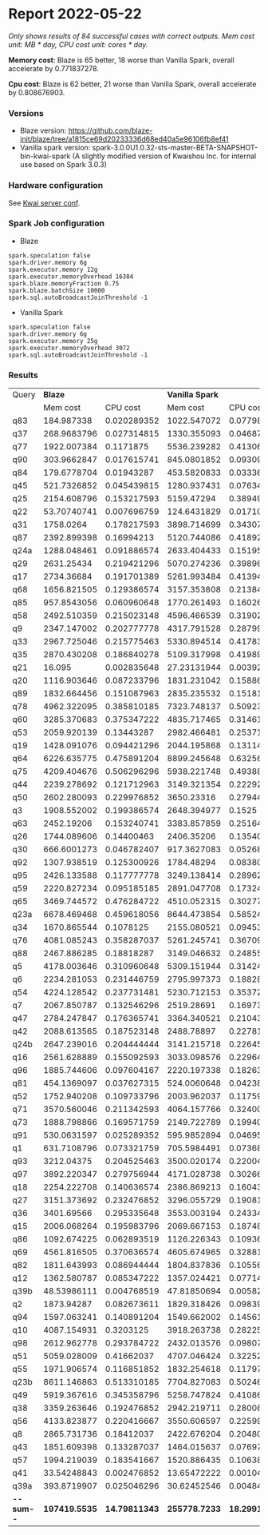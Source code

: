 
# Report 2022-05-22

_Only shows results of 84 successful cases with correct outputs. Mem cost unit: MB * day, CPU cost unit: cores * day._

**Memory cost**: Blaze is 65 better, 18 worse than Vanilla Spark, overall accelerate by 0.771837278.

**Cpu cost**: Blaze is 62 better, 21 worse than Vanilla Spark, overall accelerate by 0.808676903.


### Versions
- Blaze version: https://github.com/blaze-init/blaze/tree/a1815ce69d20233336d68ed40a5e96106fb8ef41
- Vanilla spark version: spark-3.0.0U1.0.32-sts-master-BETA-SNAPSHOT-bin-kwai-spark (A slightly modified version of 
Kwaishou Inc. for internal use based on Spark 3.0.3)


### Hardware configuration
See [Kwai server conf](./kwai1-hardware-conf.md).

### Spark Job configuration

- Blaze
```
spark.speculation false
spark.driver.memory 6g
spark.executor.memory 12g
spark.executor.memoryOverhead 16384
spark.blaze.memoryFraction 0.75
spark.blaze.batchSize 10000
spark.sql.autoBroadcastJoinThreshold -1
```

- Vanilla Spark
```
spark.speculation false
spark.driver.memory 6g
spark.executor.memory 25g
spark.executor.memoryOverhead 3072
spark.sql.autoBroadcastJoinThreshold -1
```


### Results
<table>
  <tr>
    <td>Query</td>
    <td colspan="2"><b>Blaze</b></td>
    <td colspan="2"><b>Vanilla Spark</b></td>
    <td><b>Mem cost %</b></td>
    <td><b>CPU cost %</b></td>
  </tr>
  <tr>
    <td></td>
    <td>Mem cost</td>
    <td>CPU cost</td>
    <td>Mem cost</td>
    <td>CPU cost</td>
    <td></td>
    <td></td>
  </tr>
<tr>
        <td>q83</td>
        <td>184.987338</td>
        <td>0.020289352</td>
        <td>1022.547072</td>
        <td>0.077986111</td>
        <td>0.180908384</td>
        <td>0.260166221</td>
    </tr>
    <tr>
        <td>q37</td>
        <td>268.9683796</td>
        <td>0.027314815</td>
        <td>1330.355093</td>
        <td>0.046875</td>
        <td>0.202177886</td>
        <td>0.582716049</td>
    </tr>
    <tr>
        <td>q77</td>
        <td>1922.007384</td>
        <td>0.1171875</td>
        <td>5536.239282</td>
        <td>0.41306713</td>
        <td>0.347168409</td>
        <td>0.28370086</td>
    </tr>
    <tr>
        <td>q90</td>
        <td>303.9662847</td>
        <td>0.017615741</td>
        <td>845.0801852</td>
        <td>0.093090278</td>
        <td>0.359689282</td>
        <td>0.189232873</td>
    </tr>
    <tr>
        <td>q84</td>
        <td>179.6778704</td>
        <td>0.01943287</td>
        <td>453.5820833</td>
        <td>0.033368056</td>
        <td>0.396130881</td>
        <td>0.582379466</td>
    </tr>
    <tr>
        <td>q45</td>
        <td>521.7326852</td>
        <td>0.045439815</td>
        <td>1280.937431</td>
        <td>0.076342593</td>
        <td>0.407305363</td>
        <td>0.595209218</td>
    </tr>
    <tr>
        <td>q25</td>
        <td>2154.608796</td>
        <td>0.153217593</td>
        <td>5159.47294</td>
        <td>0.389490741</td>
        <td>0.4176025</td>
        <td>0.393379294</td>
    </tr>
    <tr>
        <td>q22</td>
        <td>53.70740741</td>
        <td>0.007696759</td>
        <td>124.6431829</td>
        <td>0.017106481</td>
        <td>0.430889249</td>
        <td>0.449932341</td>
    </tr>
    <tr>
        <td>q31</td>
        <td>1758.0264</td>
        <td>0.178217593</td>
        <td>3898.714699</td>
        <td>0.343078704</td>
        <td>0.450924609</td>
        <td>0.519465623</td>
    </tr>
    <tr>
        <td>q87</td>
        <td>2392.899398</td>
        <td>0.16994213</td>
        <td>5120.744086</td>
        <td>0.418923611</td>
        <td>0.467295252</td>
        <td>0.405663766</td>
    </tr>
    <tr>
        <td>q24a</td>
        <td>1288.048461</td>
        <td>0.091886574</td>
        <td>2633.404433</td>
        <td>0.151956019</td>
        <td>0.489119121</td>
        <td>0.604691903</td>
    </tr>
    <tr>
        <td>q29</td>
        <td>2631.25434</td>
        <td>0.219421296</td>
        <td>5070.274236</td>
        <td>0.398969907</td>
        <td>0.518957007</td>
        <td>0.54996954</td>
    </tr>
    <tr>
        <td>q17</td>
        <td>2734.36684</td>
        <td>0.191701389</td>
        <td>5261.993484</td>
        <td>0.413946759</td>
        <td>0.519644665</td>
        <td>0.463106389</td>
    </tr>
    <tr>
        <td>q68</td>
        <td>1656.821505</td>
        <td>0.129386574</td>
        <td>3157.353808</td>
        <td>0.213842593</td>
        <td>0.52475003</td>
        <td>0.605055207</td>
    </tr>
    <tr>
        <td>q85</td>
        <td>957.8543056</td>
        <td>0.060960648</td>
        <td>1770.261493</td>
        <td>0.160266204</td>
        <td>0.541080687</td>
        <td>0.3803712</td>
    </tr>
    <tr>
        <td>q58</td>
        <td>2492.510359</td>
        <td>0.215023148</td>
        <td>4596.466539</td>
        <td>0.319027778</td>
        <td>0.542266617</td>
        <td>0.673995066</td>
    </tr>
    <tr>
        <td>q9</td>
        <td>2347.147002</td>
        <td>0.202777778</td>
        <td>4317.791528</td>
        <td>0.287997685</td>
        <td>0.543598964</td>
        <td>0.704095165</td>
    </tr>
    <tr>
        <td>q33</td>
        <td>2967.725046</td>
        <td>0.215775463</td>
        <td>5330.894514</td>
        <td>0.417835648</td>
        <td>0.556703015</td>
        <td>0.516412288</td>
    </tr>
    <tr>
        <td>q35</td>
        <td>2870.430208</td>
        <td>0.186840278</td>
        <td>5109.317998</td>
        <td>0.419895833</td>
        <td>0.561803006</td>
        <td>0.444968163</td>
    </tr>
    <tr>
        <td>q21</td>
        <td>16.095</td>
        <td>0.002835648</td>
        <td>27.23131944</td>
        <td>0.003923611</td>
        <td>0.59104738</td>
        <td>0.722713864</td>
    </tr>
    <tr>
        <td>q20</td>
        <td>1116.903646</td>
        <td>0.087233796</td>
        <td>1831.231042</td>
        <td>0.158865741</td>
        <td>0.609919568</td>
        <td>0.54910389</td>
    </tr>
    <tr>
        <td>q89</td>
        <td>1832.664456</td>
        <td>0.151087963</td>
        <td>2835.235532</td>
        <td>0.15181713</td>
        <td>0.646388787</td>
        <td>0.995197072</td>
    </tr>
    <tr>
        <td>q78</td>
        <td>4962.322095</td>
        <td>0.385810185</td>
        <td>7323.748137</td>
        <td>0.509236111</td>
        <td>0.677565913</td>
        <td>0.757625347</td>
    </tr>
    <tr>
        <td>q60</td>
        <td>3285.370683</td>
        <td>0.375347222</td>
        <td>4835.717465</td>
        <td>0.314618056</td>
        <td>0.67939674</td>
        <td>1.193025052</td>
    </tr>
    <tr>
        <td>q53</td>
        <td>2059.920139</td>
        <td>0.13443287</td>
        <td>2982.466481</td>
        <td>0.253715278</td>
        <td>0.690676711</td>
        <td>0.529857215</td>
    </tr>
    <tr>
        <td>q19</td>
        <td>1428.091076</td>
        <td>0.094421296</td>
        <td>2044.195868</td>
        <td>0.131145833</td>
        <td>0.69860775</td>
        <td>0.719971759</td>
    </tr>
    <tr>
        <td>q64</td>
        <td>6226.635775</td>
        <td>0.475891204</td>
        <td>8899.245648</td>
        <td>0.632569444</td>
        <td>0.699681301</td>
        <td>0.752314561</td>
    </tr>
    <tr>
        <td>q75</td>
        <td>4209.404676</td>
        <td>0.506296296</td>
        <td>5938.221748</td>
        <td>0.493888889</td>
        <td>0.708866198</td>
        <td>1.02512186</td>
    </tr>
    <tr>
        <td>q44</td>
        <td>2239.278692</td>
        <td>0.121712963</td>
        <td>3149.321354</td>
        <td>0.222928241</td>
        <td>0.711035312</td>
        <td>0.545973729</td>
    </tr>
    <tr>
        <td>q50</td>
        <td>2602.280093</td>
        <td>0.229976852</td>
        <td>3650.23316</td>
        <td>0.279444444</td>
        <td>0.71290791</td>
        <td>0.822978794</td>
    </tr>
    <tr>
        <td>q3</td>
        <td>1908.552002</td>
        <td>0.199386574</td>
        <td>2648.394977</td>
        <td>0.1525</td>
        <td>0.720644775</td>
        <td>1.307452945</td>
    </tr>
    <tr>
        <td>q63</td>
        <td>2452.19206</td>
        <td>0.153240741</td>
        <td>3383.857859</td>
        <td>0.251643519</td>
        <td>0.724673483</td>
        <td>0.608959617</td>
    </tr>
    <tr>
        <td>q26</td>
        <td>1744.089606</td>
        <td>0.14400463</td>
        <td>2406.35206</td>
        <td>0.135405093</td>
        <td>0.724785718</td>
        <td>1.063509702</td>
    </tr>
    <tr>
        <td>q30</td>
        <td>666.6001273</td>
        <td>0.046782407</td>
        <td>917.3627083</td>
        <td>0.052685185</td>
        <td>0.726648382</td>
        <td>0.887961336</td>
    </tr>
    <tr>
        <td>q92</td>
        <td>1307.938519</td>
        <td>0.125300926</td>
        <td>1784.48294</td>
        <td>0.08380787</td>
        <td>0.732950979</td>
        <td>1.495097362</td>
    </tr>
    <tr>
        <td>q95</td>
        <td>2426.133588</td>
        <td>0.117777778</td>
        <td>3249.138414</td>
        <td>0.28962963</td>
        <td>0.746700595</td>
        <td>0.406649616</td>
    </tr>
    <tr>
        <td>q59</td>
        <td>2220.827234</td>
        <td>0.095185185</td>
        <td>2891.047708</td>
        <td>0.173240741</td>
        <td>0.768173845</td>
        <td>0.549438803</td>
    </tr>
    <tr>
        <td>q65</td>
        <td>3469.744572</td>
        <td>0.476284722</td>
        <td>4510.052315</td>
        <td>0.302777778</td>
        <td>0.76933577</td>
        <td>1.573050459</td>
    </tr>
    <tr>
        <td>q23a</td>
        <td>6678.469468</td>
        <td>0.459618056</td>
        <td>8644.473854</td>
        <td>0.585243056</td>
        <td>0.77257096</td>
        <td>0.785345595</td>
    </tr>
    <tr>
        <td>q34</td>
        <td>1670.865544</td>
        <td>0.1078125</td>
        <td>2155.080521</td>
        <td>0.094537037</td>
        <td>0.775314671</td>
        <td>1.140426053</td>
    </tr>
    <tr>
        <td>q76</td>
        <td>4081.085243</td>
        <td>0.358287037</td>
        <td>5261.245741</td>
        <td>0.367094907</td>
        <td>0.775688011</td>
        <td>0.976006558</td>
    </tr>
    <tr>
        <td>q88</td>
        <td>2467.886285</td>
        <td>0.18818287</td>
        <td>3149.046632</td>
        <td>0.248553241</td>
        <td>0.783693153</td>
        <td>0.757112922</td>
    </tr>
    <tr>
        <td>q5</td>
        <td>4178.003646</td>
        <td>0.310960648</td>
        <td>5309.151944</td>
        <td>0.314247685</td>
        <td>0.786943695</td>
        <td>0.98953998</td>
    </tr>
    <tr>
        <td>q6</td>
        <td>2234.281053</td>
        <td>0.231446759</td>
        <td>2795.997373</td>
        <td>0.188287037</td>
        <td>0.79909984</td>
        <td>1.229223015</td>
    </tr>
    <tr>
        <td>q54</td>
        <td>4224.128542</td>
        <td>0.237731481</td>
        <td>5230.712153</td>
        <td>0.353726852</td>
        <td>0.807562798</td>
        <td>0.672076435</td>
    </tr>
    <tr>
        <td>q7</td>
        <td>2067.850787</td>
        <td>0.132546296</td>
        <td>2519.28691</td>
        <td>0.169733796</td>
        <td>0.820807975</td>
        <td>0.780906921</td>
    </tr>
    <tr>
        <td>q47</td>
        <td>2784.247847</td>
        <td>0.176365741</td>
        <td>3364.340521</td>
        <td>0.210439815</td>
        <td>0.827576112</td>
        <td>0.838081619</td>
    </tr>
    <tr>
        <td>q42</td>
        <td>2088.613565</td>
        <td>0.187523148</td>
        <td>2488.78897</td>
        <td>0.2278125</td>
        <td>0.839208784</td>
        <td>0.823146878</td>
    </tr>
    <tr>
        <td>q24b</td>
        <td>2647.239016</td>
        <td>0.204444444</td>
        <td>3141.215718</td>
        <td>0.226458333</td>
        <td>0.842743464</td>
        <td>0.902790555</td>
    </tr>
    <tr>
        <td>q16</td>
        <td>2561.628889</td>
        <td>0.155092593</td>
        <td>3033.098576</td>
        <td>0.229641204</td>
        <td>0.844558403</td>
        <td>0.675369185</td>
    </tr>
    <tr>
        <td>q96</td>
        <td>1885.744606</td>
        <td>0.097604167</td>
        <td>2220.197338</td>
        <td>0.182638889</td>
        <td>0.849359007</td>
        <td>0.534410646</td>
    </tr>
    <tr>
        <td>q81</td>
        <td>454.1369097</td>
        <td>0.037627315</td>
        <td>524.0060648</td>
        <td>0.042384259</td>
        <td>0.866663461</td>
        <td>0.887766248</td>
    </tr>
    <tr>
        <td>q52</td>
        <td>1752.940208</td>
        <td>0.109733796</td>
        <td>2003.962037</td>
        <td>0.117592593</td>
        <td>0.874737234</td>
        <td>0.933169291</td>
    </tr>
    <tr>
        <td>q71</td>
        <td>3570.560046</td>
        <td>0.211342593</td>
        <td>4064.157766</td>
        <td>0.32400463</td>
        <td>0.878548583</td>
        <td>0.652282632</td>
    </tr>
    <tr>
        <td>q73</td>
        <td>1888.798866</td>
        <td>0.169571759</td>
        <td>2149.722789</td>
        <td>0.199409722</td>
        <td>0.878624386</td>
        <td>0.850368565</td>
    </tr>
    <tr>
        <td>q91</td>
        <td>530.0631597</td>
        <td>0.025289352</td>
        <td>595.9852894</td>
        <td>0.046956019</td>
        <td>0.88938967</td>
        <td>0.538575302</td>
    </tr>
    <tr>
        <td>q1</td>
        <td>631.7108796</td>
        <td>0.073321759</td>
        <td>705.5984491</td>
        <td>0.073680556</td>
        <td>0.895283827</td>
        <td>0.99513038</td>
    </tr>
    <tr>
        <td>q93</td>
        <td>3212.04375</td>
        <td>0.204525463</td>
        <td>3500.020174</td>
        <td>0.220046296</td>
        <td>0.917721496</td>
        <td>0.929465601</td>
    </tr>
    <tr>
        <td>q97</td>
        <td>3892.220347</td>
        <td>0.279756944</td>
        <td>4171.028738</td>
        <td>0.302662037</td>
        <td>0.933155965</td>
        <td>0.924321224</td>
    </tr>
    <tr>
        <td>q18</td>
        <td>2254.222708</td>
        <td>0.140636574</td>
        <td>2386.869213</td>
        <td>0.160439815</td>
        <td>0.944426572</td>
        <td>0.876569038</td>
    </tr>
    <tr>
        <td>q27</td>
        <td>3151.373692</td>
        <td>0.232476852</td>
        <td>3296.055729</td>
        <td>0.190810185</td>
        <td>0.956104493</td>
        <td>1.218367099</td>
    </tr>
    <tr>
        <td>q36</td>
        <td>3401.69566</td>
        <td>0.295335648</td>
        <td>3553.003194</td>
        <td>0.243344907</td>
        <td>0.957414186</td>
        <td>1.213650416</td>
    </tr>
    <tr>
        <td>q15</td>
        <td>2006.068264</td>
        <td>0.195983796</td>
        <td>2069.667153</td>
        <td>0.187488426</td>
        <td>0.969270958</td>
        <td>1.045311439</td>
    </tr>
    <tr>
        <td>q86</td>
        <td>1092.674225</td>
        <td>0.062893519</td>
        <td>1126.226343</td>
        <td>0.109363426</td>
        <td>0.97020837</td>
        <td>0.575087311</td>
    </tr>
    <tr>
        <td>q69</td>
        <td>4561.816505</td>
        <td>0.370636574</td>
        <td>4605.674965</td>
        <td>0.328819444</td>
        <td>0.9904773</td>
        <td>1.12717353</td>
    </tr>
    <tr>
        <td>q82</td>
        <td>1811.643993</td>
        <td>0.086944444</td>
        <td>1804.837836</td>
        <td>0.10556713</td>
        <td>1.003771063</td>
        <td>0.823593904</td>
    </tr>
    <tr>
        <td>q12</td>
        <td>1362.580787</td>
        <td>0.085347222</td>
        <td>1357.024421</td>
        <td>0.077141204</td>
        <td>1.004094522</td>
        <td>1.106376594</td>
    </tr>
    <tr>
        <td>q39b</td>
        <td>48.53986111</td>
        <td>0.004768519</td>
        <td>47.81850694</td>
        <td>0.005821759</td>
        <td>1.015085251</td>
        <td>0.819085487</td>
    </tr>
    <tr>
        <td>q2</td>
        <td>1873.94287</td>
        <td>0.082673611</td>
        <td>1829.318426</td>
        <td>0.098391204</td>
        <td>1.024394028</td>
        <td>0.840254088</td>
    </tr>
    <tr>
        <td>q94</td>
        <td>1597.063241</td>
        <td>0.140891204</td>
        <td>1549.662002</td>
        <td>0.145613426</td>
        <td>1.030588114</td>
        <td>0.967570145</td>
    </tr>
    <tr>
        <td>q10</td>
        <td>4087.154931</td>
        <td>0.3203125</td>
        <td>3918.263738</td>
        <td>0.282256944</td>
        <td>1.043103579</td>
        <td>1.134825932</td>
    </tr>
    <tr>
        <td>q98</td>
        <td>2612.962778</td>
        <td>0.293784722</td>
        <td>2432.013576</td>
        <td>0.098078704</td>
        <td>1.074403039</td>
        <td>2.995397687</td>
    </tr>
    <tr>
        <td>q51</td>
        <td>5059.028009</td>
        <td>0.41662037</td>
        <td>4707.046424</td>
        <td>0.322523148</td>
        <td>1.07477759</td>
        <td>1.291753391</td>
    </tr>
    <tr>
        <td>q55</td>
        <td>1971.906574</td>
        <td>0.116851852</td>
        <td>1832.254618</td>
        <td>0.117974537</td>
        <td>1.07621864</td>
        <td>0.990483665</td>
    </tr>
    <tr>
        <td>q23b</td>
        <td>8611.146863</td>
        <td>0.513310185</td>
        <td>7704.827083</td>
        <td>0.502465278</td>
        <td>1.117630126</td>
        <td>1.021583397</td>
    </tr>
    <tr>
        <td>q49</td>
        <td>5919.367616</td>
        <td>0.345358796</td>
        <td>5258.747824</td>
        <td>0.410868056</td>
        <td>1.125623022</td>
        <td>0.840558889</td>
    </tr>
    <tr>
        <td>q38</td>
        <td>3359.263646</td>
        <td>0.192476852</td>
        <td>2942.219711</td>
        <td>0.280081019</td>
        <td>1.141744661</td>
        <td>0.68721848</td>
    </tr>
    <tr>
        <td>q56</td>
        <td>4133.823877</td>
        <td>0.220416667</td>
        <td>3550.606597</td>
        <td>0.22599537</td>
        <td>1.164258491</td>
        <td>0.975314965</td>
    </tr>
    <tr>
        <td>q8</td>
        <td>2865.731736</td>
        <td>0.18412037</td>
        <td>2422.676204</td>
        <td>0.204803241</td>
        <td>1.182878559</td>
        <td>0.89901102</td>
    </tr>
    <tr>
        <td>q43</td>
        <td>1851.609398</td>
        <td>0.133287037</td>
        <td>1464.015637</td>
        <td>0.076979167</td>
        <td>1.264747009</td>
        <td>1.731468952</td>
    </tr>
    <tr>
        <td>q57</td>
        <td>1994.219039</td>
        <td>0.183541667</td>
        <td>1520.886435</td>
        <td>0.106388889</td>
        <td>1.311221531</td>
        <td>1.725195822</td>
    </tr>
    <tr>
        <td>q41</td>
        <td>33.54248843</td>
        <td>0.002476852</td>
        <td>13.65472222</td>
        <td>0.001041667</td>
        <td>2.456475341</td>
        <td>2.377777778</td>
    </tr>
    <tr>
        <td>q39a</td>
        <td>393.8719907</td>
        <td>0.025046296</td>
        <td>30.62452546</td>
        <td>0.004849537</td>
        <td>12.86132552</td>
        <td>5.164677804</td>
    </tr>
    <tr>
        <td><b>--sum--</b></td>
        <td><b>197419.5535</b></td>
        <td><b>14.79811343</b></td>
        <td><b>255778.7233</b></td>
        <td><b>18.29916667</b></td>
        <td><b>0.771837278</b></td>
        <td><b>0.808676903</b></td>
    </tr>
</table>
